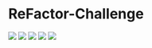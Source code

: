 # ReFactor-Challenge
<img src="file:///C:/Users/Emman/projects/Develop/index.html">
<img src="./assets/images/Screen shot 1.png">
<img src="./assets/images/Screen shot 2.png">
<img src="./assets/images/Screen shot 3.png">
<img src="./assets/images/Screen shot 4.png">

